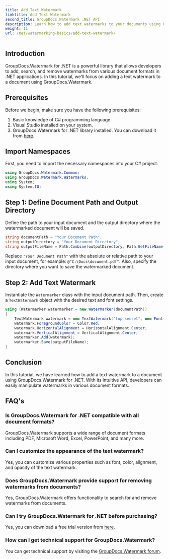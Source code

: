 ```yaml
---
title: Add Text Watermark
linktitle: Add Text Watermark
second_title: GroupDocs.Watermark .NET API
description: Learn how to add text watermarks to your documents using Groupdocs.Watermark for .NET with this step-by-step guide.
weight: 11
url: /net/watermarking-basics/add-text-watermark/
---
```

## Introduction
GroupDocs.Watermark for .NET is a powerful library that allows developers to add, search, and remove watermarks from various document formats in .NET applications. In this tutorial, we'll focus on adding a text watermark to a document using GroupDocs.Watermark.
## Prerequisites
Before we begin, make sure you have the following prerequisites:
1. Basic knowledge of C# programming language.
2. Visual Studio installed on your system.
3. GroupDocs.Watermark for .NET library installed. You can download it from [here](https://releases.groupdocs.com/Watermark/net/).

## Import Namespaces
First, you need to import the necessary namespaces into your C# project.
```csharp
using GroupDocs.Watermark.Common;
using GroupDocs.Watermark.Watermarks;
using System;
using System.IO;
```
## Step 1: Define Document Path and Output Directory
Define the path to your input document and the output directory where the watermarked document will be saved.
```csharp
string documentPath = "Your Document Path";
string outputDirectory = "Your Document Directory";
string outputFileName = Path.Combine(outputDirectory, Path.GetFileName(documentPath));
```
Replace `"Your Document Path"` with the absolute or relative path to your input document, for example: `@"C:\Docs\document.pdf"`. Also, specify the directory where you want to save the watermarked document.
## Step 2: Add Text Watermark
Instantiate the `Watermarker` class with the input document path. Then, create a `TextWatermark` object with the desired text and font settings.
```csharp
using (Watermarker watermarker = new Watermarker(documentPath))
{
    TextWatermark watermark = new TextWatermark("top secret", new Font("Arial", 36));
    watermark.ForegroundColor = Color.Red;
    watermark.HorizontalAlignment = HorizontalAlignment.Center;
    watermark.VerticalAlignment = VerticalAlignment.Center;
    watermarker.Add(watermark);
    watermarker.Save(outputFileName);
}
```

## Conclusion
In this tutorial, we have learned how to add a text watermark to a document using GroupDocs.Watermark for .NET. With its intuitive API, developers can easily manipulate watermarks in various document formats.
## FAQ's
### Is GroupDocs.Watermark for .NET compatible with all document formats?
GroupDocs.Watermark supports a wide range of document formats including PDF, Microsoft Word, Excel, PowerPoint, and many more.
### Can I customize the appearance of the text watermark?
Yes, you can customize various properties such as font, color, alignment, and opacity of the text watermark.
### Does GroupDocs.Watermark provide support for removing watermarks from documents?
Yes, GroupDocs.Watermark offers functionality to search for and remove watermarks from documents.
### Can I try GroupDocs.Watermark for .NET before purchasing?
Yes, you can download a free trial version from [here](https://releases.groupdocs.com/).
### How can I get technical support for GroupDocs.Watermark?
You can get technical support by visiting the [GroupDocs.Watermark forum](https://forum.groupdocs.com/c/watermark/19).
